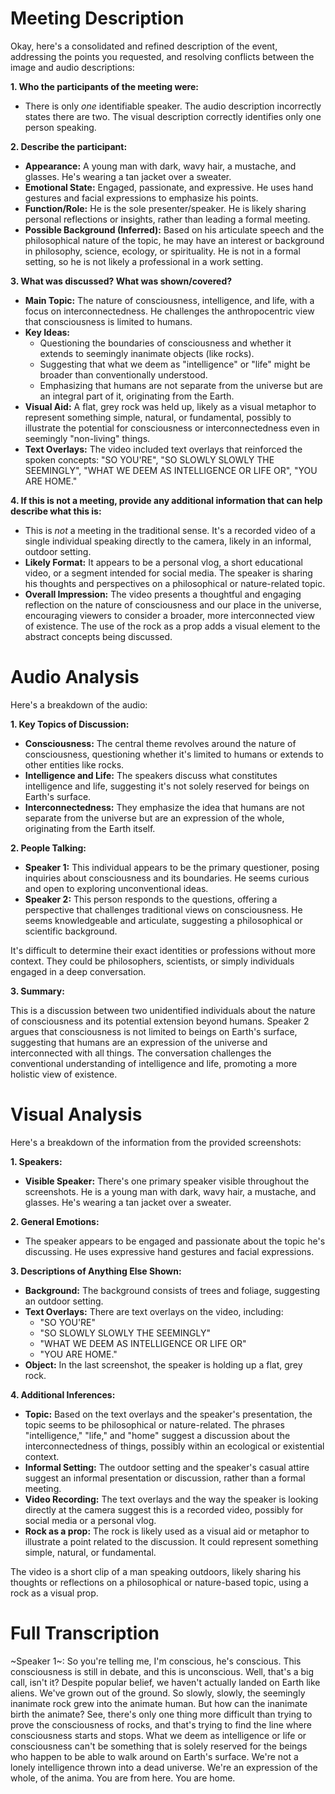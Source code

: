 # Meeting Description

Okay, here's a consolidated and refined description of the event, addressing the points you requested, and resolving conflicts between the image and audio descriptions:

**1. Who the participants of the meeting were:**

*   There is only *one* identifiable speaker. The audio description incorrectly states there are two. The visual description correctly identifies only one person speaking.

**2. Describe the participant:**

*   **Appearance:** A young man with dark, wavy hair, a mustache, and glasses. He's wearing a tan jacket over a sweater.
*   **Emotional State:** Engaged, passionate, and expressive. He uses hand gestures and facial expressions to emphasize his points.
*   **Function/Role:** He is the sole presenter/speaker. He is likely sharing personal reflections or insights, rather than leading a formal meeting.
*   **Possible Background (Inferred):** Based on his articulate speech and the philosophical nature of the topic, he may have an interest or background in philosophy, science, ecology, or spirituality. He is not in a formal setting, so he is not likely a professional in a work setting.

**3. What was discussed? What was shown/covered?**

*   **Main Topic:** The nature of consciousness, intelligence, and life, with a focus on interconnectedness. He challenges the anthropocentric view that consciousness is limited to humans.
*   **Key Ideas:**
    *   Questioning the boundaries of consciousness and whether it extends to seemingly inanimate objects (like rocks).
    *   Suggesting that what we deem as "intelligence" or "life" might be broader than conventionally understood.
    *   Emphasizing that humans are not separate from the universe but are an integral part of it, originating from the Earth.
*   **Visual Aid:** A flat, grey rock was held up, likely as a visual metaphor to represent something simple, natural, or fundamental, possibly to illustrate the potential for consciousness or interconnectedness even in seemingly "non-living" things.
*   **Text Overlays:** The video included text overlays that reinforced the spoken concepts: "SO YOU'RE", "SO SLOWLY SLOWLY THE SEEMINGLY", "WHAT WE DEEM AS INTELLIGENCE OR LIFE OR", "YOU ARE HOME."

**4. If this is not a meeting, provide any additional information that can help describe what this is:**

*   This is *not* a meeting in the traditional sense. It's a recorded video of a single individual speaking directly to the camera, likely in an informal, outdoor setting.
*   **Likely Format:** It appears to be a personal vlog, a short educational video, or a segment intended for social media. The speaker is sharing his thoughts and perspectives on a philosophical or nature-related topic.
*   **Overall Impression:** The video presents a thoughtful and engaging reflection on the nature of consciousness and our place in the universe, encouraging viewers to consider a broader, more interconnected view of existence. The use of the rock as a prop adds a visual element to the abstract concepts being discussed.



# Audio Analysis

Here's a breakdown of the audio:

**1. Key Topics of Discussion:**

*   **Consciousness:** The central theme revolves around the nature of consciousness, questioning whether it's limited to humans or extends to other entities like rocks.
*   **Intelligence and Life:** The speakers discuss what constitutes intelligence and life, suggesting it's not solely reserved for beings on Earth's surface.
*   **Interconnectedness:** They emphasize the idea that humans are not separate from the universe but are an expression of the whole, originating from the Earth itself.

**2. People Talking:**

*   **Speaker 1:** This individual appears to be the primary questioner, posing inquiries about consciousness and its boundaries. He seems curious and open to exploring unconventional ideas.
*   **Speaker 2:** This person responds to the questions, offering a perspective that challenges traditional views on consciousness. He seems knowledgeable and articulate, suggesting a philosophical or scientific background.

It's difficult to determine their exact identities or professions without more context. They could be philosophers, scientists, or simply individuals engaged in a deep conversation.

**3. Summary:**

This is a discussion between two unidentified individuals about the nature of consciousness and its potential extension beyond humans. Speaker 2 argues that consciousness is not limited to beings on Earth's surface, suggesting that humans are an expression of the universe and interconnected with all things. The conversation challenges the conventional understanding of intelligence and life, promoting a more holistic view of existence.



# Visual Analysis

Here's a breakdown of the information from the provided screenshots:

**1. Speakers:**

*   **Visible Speaker:** There's one primary speaker visible throughout the screenshots. He is a young man with dark, wavy hair, a mustache, and glasses. He's wearing a tan jacket over a sweater.

**2. General Emotions:**

*   The speaker appears to be engaged and passionate about the topic he's discussing. He uses expressive hand gestures and facial expressions.

**3. Descriptions of Anything Else Shown:**

*   **Background:** The background consists of trees and foliage, suggesting an outdoor setting.
*   **Text Overlays:** There are text overlays on the video, including:
    *   "SO YOU'RE"
    *   "SO SLOWLY SLOWLY THE SEEMINGLY"
    *   "WHAT WE DEEM AS INTELLIGENCE OR LIFE OR"
    *   "YOU ARE HOME."
* **Object:** In the last screenshot, the speaker is holding up a flat, grey rock.

**4. Additional Inferences:**

*   **Topic:** Based on the text overlays and the speaker's presentation, the topic seems to be philosophical or nature-related. The phrases "intelligence," "life," and "home" suggest a discussion about the interconnectedness of things, possibly within an ecological or existential context.
*   **Informal Setting:** The outdoor setting and the speaker's casual attire suggest an informal presentation or discussion, rather than a formal meeting.
* **Video Recording:** The text overlays and the way the speaker is looking directly at the camera suggest this is a recorded video, possibly for social media or a personal vlog.
* **Rock as a prop:** The rock is likely used as a visual aid or metaphor to illustrate a point related to the discussion. It could represent something simple, natural, or fundamental.

The video is a short clip of a man speaking outdoors, likely sharing his thoughts or reflections on a philosophical or nature-based topic, using a rock as a visual prop.



# Full Transcription

~Speaker 1~: So you're telling me, I'm conscious, he's conscious. This consciousness is still in debate, and this is unconscious. Well, that's a big call, isn't it? Despite popular belief, we haven't actually landed on Earth like aliens. We've grown out of the ground. So slowly, slowly, the seemingly inanimate rock grew into the animate human. But how can the inanimate birth the animate? See, there's only one thing more difficult than trying to prove the consciousness of rocks, and that's trying to find the line where consciousness starts and stops. What we deem as intelligence or life or consciousness can't be something that is solely reserved for the beings who happen to be able to walk around on Earth's surface. We're not a lonely intelligence thrown into a dead universe. We're an expression of the whole, of the anima. You are from here. You are home.